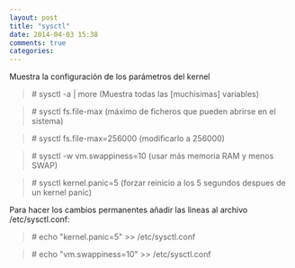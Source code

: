 ```yaml
---
layout: post
title: "sysctl"
date: 2014-04-03 15:38
comments: true
categories: 
---
```

Muestra la configuración de los parámetros del kernel

>\# sysctl -a | more (Muestra todas las [muchisimas] variables)

>\# sysctl fs.file-max     (máximo de ficheros que pueden abrirse en el sistema)

>\# sysctl fs.file-max=256000   (modificarlo a 256000)

>\# sysctl -w vm.swappiness=10 (usar más memoria RAM y menos SWAP)

>\# sysctl kernel.panic=5 (forzar reinicio a los 5 segundos despues de un kernel panic)

Para hacer los cambios permanentes añadir las lineas al archivo /etc/sysctl.conf:

>\# echo "kernel.panic=5" >> /etc/sysctl.conf

>\# echo "vm.swappiness=10" >> /etc/sysctl.conf

